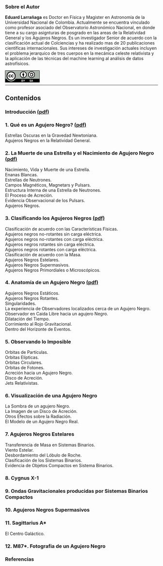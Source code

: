### Sobre el Autor
**Eduard Larrañaga** es Doctor en Física y Magister en Astronomía de la Universidad Nacional de Colombia. Actualmente se encuentra vinculado como profesor asociado del Observatorio Astronómico Nacional, en donde tiene a su cargo asignturas de posgrado en las areas de la Relatividad General y los Agujeros Negros. Es un investigador Senior de acuerdo con la clasificación actual de Colciencias y ha realizado mas de 20 publicaciones científicas internacionales.  Sus intereses de investigación actuales incluyen el problema jerarquico de tres cuerpos en la mecánica celeste relativista y la aplicación de las técnicas del machine learning al análisis de datos astrofísicos.


<img src="by-sa.png"
     alt="CC-BY-SA-4.0"
     style="float: left; margin-right: 10px;"
     height= "40"/>
<br>
<br>

--- 

## Contenidos

### Introducción [ (pdf) ](https://github.com/ashcat2005/Agujeros_Negros/raw/master/Introduccion.pdf)

### 1. Qué es un Agujero Negro?  [ (pdf) ](https://github.com/ashcat2005/Agujeros_Negros/raw/master/Capitulo_1.pdf)
Estrellas Oscuras en la Gravedad Newtoniana.<br>
Agujeros Negros en la Relatividad General.

### 2. La Muerte de una Estrella y el Nacimiento de Agujero Negro [ (pdf) ](https://github.com/ashcat2005/Agujeros_Negros/raw/master/Capitulo_2.pdf)
Nacimiento, Vida y Muerte de una Estrella.<br>
Enanas Blancas.<br>
Estrellas de Neutrones.<br>
Campos Magnéticos, Magnetars y Pulsars.<br>
Estructura Interna de una Estrella de Neutrones.<br>
El Proceso de Acreción.<br>
Evidencia Observacional de los Pulsars.<br>
Agujeros Negros.

### 3. Clasificando los Agujeros Negros [ (pdf) ](https://github.com/ashcat2005/Agujeros_Negros/raw/master/Capitulo_3.pdf)
Clasificación de acuerdo con las Características Físicas.<br>
Agujeros negros no-rotantes sin carga eléctrica.<br>
Agujeros negros no-rotantes con carga eléctrica.<br>
Agujeros negros rotantes sin carga eléctrica.<br>
Agujeros negros rotantes con carga eléctrica.<br>
Clasificación de acuerdo con la Masa.<br>
Agujeros Negros Estelares.<br>
Agujeros Negros Supermasivos.<br>
Agujeros Negros Primordiales o Microscópicos.

### 4. Anatomía de un Agujero Negro [ (pdf) ](https://github.com/ashcat2005/Agujeros_Negros/raw/master/Capitulo_4.pdf)
Agujeros Negros Estáticos.<br>
Agujeros Negros Rotantes.<br>
Singularidades.<br>
La experiencia de Observadores localizados cerca de un Agujero Negro.<br>
Observador en Caida Libre hacia un agujero Negro.<br>
Dilatación del Tiempo.<br>
Corrimiento al Rojo Gravitacional.<br>
Dentro del Horizonte de Eventos.

### 5. Observando lo Imposible
Orbitas de Partículas.<br>
Orbitas Elípticas.<br>
Orbitas Circulares.<br>
Orbitas de Fotones.<br>
Acreción hacia un Agujero Negro.<br>
Disco de Acreción.<br>
Jets Relativistas.

### 6. Visualización de una Agujero Negro
La Sombra de un agujero Negro.<br>
La Imagen de un Disco de Acreción.<br>
Otros Efectos sobre la Radiación.<br>
El Modelo de un Agujero Negro Real.

### 7. Agujeros Negros Estelares
Transferencia de Masa en Sistemas Binarios.<br>
Viento Estelar.<br>
Desbordamiento del Lóbulo de Roche.<br>
Clasificación de los Sistemas Binarios.<br>
Evidencia de Objetos Compactos en Sistema Binarios.

### 8. Cygnus X-1

### 9. Ondas Gravitacionales producidas por Sistemas Binarios Compactos

### 10. Agujeros Negros Supermasivos

### 11. Sagittarius A*
El Centro Galáctico.

### 12. M87*. Fotografia de un Agujero Negro

### Referencias
